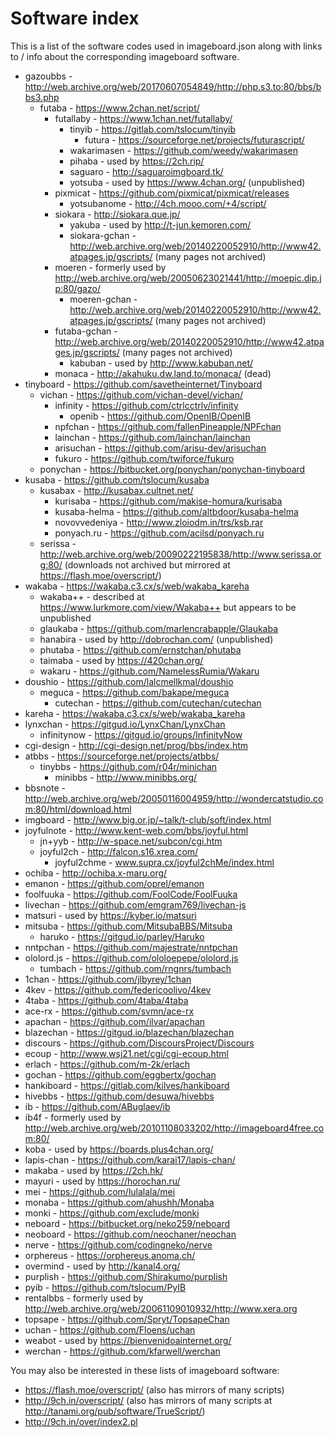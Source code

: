 # Software index

This is a list of the software codes used in imageboard.json along with links to / info about the corresponding imageboard software.

- gazoubbs - http://web.archive.org/web/20170607054849/http://php.s3.to:80/bbs/bbs3.php
    - futaba - https://www.2chan.net/script/
        - futallaby - https://www.1chan.net/futallaby/
            - tinyib - https://gitlab.com/tslocum/tinyib
                - futura - https://sourceforge.net/projects/futurascript/
            - wakarimasen - https://github.com/weedy/wakarimasen
            - pihaba - used by https://2ch.rip/
            - saguaro - http://saguaroimgboard.tk/
            - yotsuba - used by https://www.4chan.org/ (unpublished)
        - pixmicat - https://github.com/pixmicat/pixmicat/releases
            - yotsubanome - http://4ch.mooo.com/+4/script/
        - siokara - http://siokara.que.jp/
            - yakuba - used by http://t-jun.kemoren.com/
            - siokara-gchan - http://web.archive.org/web/20140220052910/http://www42.atpages.jp/gscripts/ (many pages not archived)
        - moeren - formerly used by http://web.archive.org/web/20050623021441/http://moepic.dip.jp:80/gazo/
            - moeren-gchan - http://web.archive.org/web/20140220052910/http://www42.atpages.jp/gscripts/ (many pages not archived)
        - futaba-gchan - http://web.archive.org/web/20140220052910/http://www42.atpages.jp/gscripts/ (many pages not archived)
            - kabuban - used by http://www.kabuban.net/
        - monaca - http://akahuku.dw.land.to/monaca/ (dead)
- tinyboard - https://github.com/savetheinternet/Tinyboard
    - vichan - https://github.com/vichan-devel/vichan/
        - infinity - https://github.com/ctrlcctrlv/infinity
            - openib - https://github.com/OpenIB/OpenIB
        - npfchan - https://github.com/fallenPineapple/NPFchan
        - lainchan - https://github.com/lainchan/lainchan
        - arisuchan - https://github.com/arisu-dev/arisuchan
        - fukuro - https://github.com/twiforce/fukuro
    - ponychan - https://bitbucket.org/ponychan/ponychan-tinyboard
- kusaba - https://github.com/tslocum/kusaba
    - kusabax - http://kusabax.cultnet.net/
        - kurisaba - https://github.com/makise-homura/kurisaba
        - kusaba-helma - https://github.com/altbdoor/kusaba-helma
        - novovvedeniya - http://www.zloiodm.in/trs/ksb.rar
        - ponyach.ru - https://github.com/acilsd/ponyach.ru
    - serissa - http://web.archive.org/web/20090222195838/http://www.serissa.org:80/ (downloads not archived but mirrored at https://flash.moe/overscript/)
- wakaba - https://wakaba.c3.cx/s/web/wakaba_kareha
    - wakaba++ - described at https://www.lurkmore.com/view/Wakaba++ but appears to be unpublished
    - glaukaba - https://github.com/marlencrabapple/Glaukaba
    - hanabira - used by http://dobrochan.com/ (unpublished)
    - phutaba - https://github.com/ernstchan/phutaba
    - taimaba - used by https://420chan.org/
    - wakaru - https://github.com/NamelessRumia/Wakaru
- doushio - https://github.com/lalcmellkmal/doushio
    - meguca - https://github.com/bakape/meguca
        - cutechan - https://github.com/cutechan/cutechan
- kareha - https://wakaba.c3.cx/s/web/wakaba_kareha
- lynxchan - https://gitgud.io/LynxChan/LynxChan
    - infinitynow - https://gitgud.io/groups/InfinityNow
- cgi-design - http://cgi-design.net/prog/bbs/index.htm
- atbbs - https://sourceforge.net/projects/atbbs/
    - tinybbs - https://github.com/r04r/minichan
        - minibbs - http://www.minibbs.org/
- bbsnote - http://web.archive.org/web/20050116004959/http://wondercatstudio.com:80/html/download.html
- imgboard - http://www.big.or.jp/~talk/t-club/soft/index.html
- joyfulnote - http://www.kent-web.com/bbs/joyful.html
    - jn+yyb - http://w-space.net/subcon/cgi.htm
    - joyful2ch - http://falcon.s16.xrea.com/
        - joyful2chme - www.supra.cx/joyful2chMe/index.html
- ochiba - http://ochiba.x-maru.org/
- emanon - https://github.com/oprel/emanon
- foolfuuka - https://github.com/FoolCode/FoolFuuka
- livechan - https://github.com/emgram769/livechan-js
- matsuri - used by https://kyber.io/matsuri
- mitsuba - https://github.com/MitsubaBBS/Mitsuba
    - haruko - https://gitgud.io/parley/Haruko
- nntpchan - https://github.com/majestrate/nntpchan
- ololord.js - https://github.com/ololoepepe/ololord.js
    - tumbach - https://github.com/rngnrs/tumbach
- 1chan - https://github.com/jlbyrey/1chan
- 4kev - https://github.com/federicoolivo/4kev
- 4taba - https://github.com/4taba/4taba
- ace-rx - https://github.com/svmn/ace-rx
- apachan - https://github.com/ilvar/apachan
- blazechan - https://gitgud.io/blazechan/blazechan
- discours - https://github.com/DiscoursProject/Discours
- ecoup - http://www.wsj21.net/cgi/cgi-ecoup.html
- erlach - https://github.com/m-2k/erlach
- gochan - https://github.com/eggbertx/gochan
- hankiboard - https://gitlab.com/kilves/hankiboard
- hivebbs - https://github.com/desuwa/hivebbs
- ib - https://github.com/ABuglaev/ib
- ib4f - formerly used by http://web.archive.org/web/20101108033202/http://imageboard4free.com:80/
- koba - used by https://boards.plus4chan.org/
- lapis-chan - https://github.com/karai17/lapis-chan/
- makaba - used by https://2ch.hk/
- mayuri - used by https://horochan.ru/
- mei - https://github.com/lulalala/mei
- monaba - https://github.com/ahushh/Monaba
- monki - https://github.com/exclude/monki
- neboard - https://bitbucket.org/neko259/neboard
- neoboard - https://github.com/neochaner/neochan
- nerve - https://github.com/codingneko/nerve
- orphereus - https://orphereus.anoma.ch/
- overmind - used by http://kanal4.org/
- purplish - https://github.com/Shirakumo/purplish
- pyib - https://github.com/tslocum/PyIB
- rentalbbs - formerly used by http://web.archive.org/web/20061109010932/http://www.xera.org
- topsape - https://github.com/Spryt/TopsapeChan
- uchan - https://github.com/Floens/uchan
- weabot - used by https://bienvenidoainternet.org/
- werchan - https://github.com/kfarwell/werchan

You may also be interested in these lists of imageboard software:
* https://flash.moe/overscript/ (also has mirrors of many scripts)
* http://9ch.in/overscript/ (also has mirrors of many scripts at http://tanami.org/pub/software/TrueScript/)
* http://9ch.in/over/index2.pl
